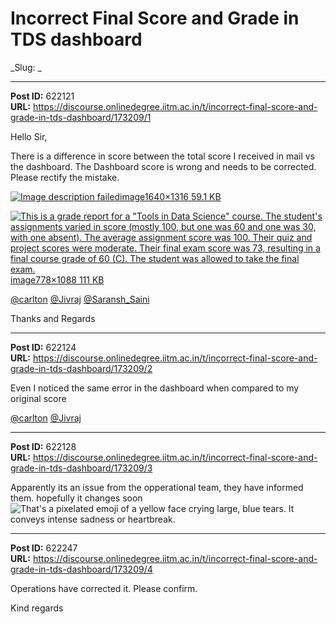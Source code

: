 # Incorrect Final Score and Grade in TDS dashboard
_Slug: _

---
**Post ID:** 622121  
**URL:** https://discourse.onlinedegree.iitm.ac.in/t/incorrect-final-score-and-grade-in-tds-dashboard/173209/1  

Hello Sir,


There is a difference in score between the total score I received in mail vs the dashboard. The Dashboard score is wrong and needs to be corrected. Please rectify the mistake.


[![Image description failed](https://europe1.discourse-cdn.com/flex013/uploads/iitm/optimized/3X/e/5/e5a0f099fb275abad63965b26a577547ba542993_2_623x500.jpeg)image1640×1316 59.1 KB](https://europe1.discourse-cdn.com/flex013/uploads/iitm/original/3X/e/5/e5a0f099fb275abad63965b26a577547ba542993.jpeg)


[![This is a grade report for a "Tools in Data Science" course.  The student's assignments varied in score (mostly 100, but one was 60 and one was 30, with one absent). The average assignment score was 100.  Their quiz and project scores were moderate.  Their final exam score was 73, resulting in a final course grade of 60 (C).  The student was allowed to take the final exam.](https://europe1.discourse-cdn.com/flex013/uploads/iitm/optimized/3X/7/8/7861a757f8679f534e620d40cfb451b9b7918aa2_2_357x500.jpeg)image778×1088 111 KB](https://europe1.discourse-cdn.com/flex013/uploads/iitm/original/3X/7/8/7861a757f8679f534e620d40cfb451b9b7918aa2.jpeg)


[@carlton](/u/carlton) [@Jivraj](/u/jivraj) [@Saransh_Saini](/u/saransh_saini)


Thanks and Regards

---
**Post ID:** 622124  
**URL:** https://discourse.onlinedegree.iitm.ac.in/t/incorrect-final-score-and-grade-in-tds-dashboard/173209/2  

Even I noticed the same error in the dashboard when compared to my original score


[@carlton](/u/carlton) [@Jivraj](/u/jivraj)

---
**Post ID:** 622128  
**URL:** https://discourse.onlinedegree.iitm.ac.in/t/incorrect-final-score-and-grade-in-tds-dashboard/173209/3  

Apparently its an issue from the opperational team, they have informed them. hopefully it changes soon ![That's a pixelated emoji of a yellow face crying large, blue tears.  It conveys intense sadness or heartbreak.
](https://emoji.discourse-cdn.com/google/sob.png?v=14)

---
**Post ID:** 622247  
**URL:** https://discourse.onlinedegree.iitm.ac.in/t/incorrect-final-score-and-grade-in-tds-dashboard/173209/4  

Operations have corrected it. Please confirm.


Kind regards

